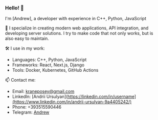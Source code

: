 ### Hello! 👋
I'm [Andrew], a developer with experience in C++, Python, JavaScript


🎯 I specialize in creating modern web applications, API integration, and developing server solutions. 
I try to make code that not only works, but is also easy to maintain.


🛠️ I use in my work:
- Languages: C++, Python, JavaScript
- Frameworks: React, Next.js, Django
- Tools: Docker, Kubernetes, GitHub Actions


📫 Contact me:
- Email: kraneposey@gmail.com
- LinkedIn: [Andrii Ursulyan](https://linkedin.com/in/username](https://www.linkedin.com/in/andrii-ursulyan-9a4405242/)
- Phone: +393515590446
- Telegram: [Andrew](https://t.me/kraneposey)

